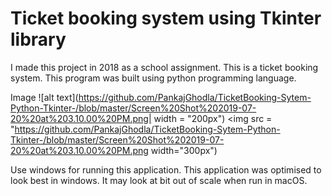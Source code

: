 # Ticket booking system using Tkinter library
I made this project in 2018 as a school assignment. This is a ticket booking system. This program was built using python programming language. 

Image
![alt text](https://github.com/PankajGhodla/TicketBooking-Sytem-Python-Tkinter-/blob/master/Screen%20Shot%202019-07-20%20at%203.10.00%20PM.png| width = "200px")
<img src = "https://github.com/PankajGhodla/TicketBooking-Sytem-Python-Tkinter-/blob/master/Screen%20Shot%202019-07-20%20at%203.10.00%20PM.png width="300px")

Use windows for running this application. This application was optimised to look best in windows. It may look at bit out of scale when run in macOS. 
